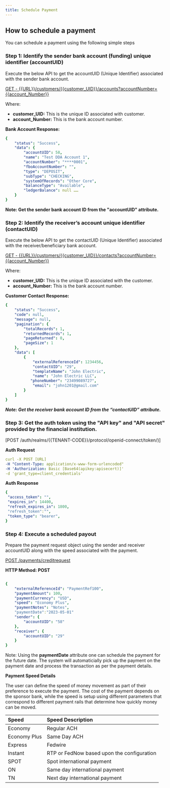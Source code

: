 ```yaml
---
title: Schedule Payment  
---
```


## How to schedule a payment

You can schedule a payment using the following simple steps

### **Step 1: Identify the sender bank account (funding)  unique identifier (accountUID)**

Execute the below API to get the accountUID (Unique Identifier) associated with the sender bank account.

[GET - {{URL}}/customers/{{customer_UID}}/accounts?accountNumber={{account_Number}}](https://finzlyconnect-api-developer-portal.redoc.ly/openapi/customerapi/operation/getCustomerByCustomerUIDV2/)

Where: 
- **customer_UID:** This is the unique ID associated with customer.
- **account_Number:** This is the bank account number.


**Bank Account Response:**

```yaml Before
{
    "status": "Success",
    "data": {
        "accountUID": 58,
        "name": "Test DDA Account 1",
        "accountNumber": "****0001",
        "fboAccountNumber": "",
        "type": "DEPOSIT",
        "subType": "CHECKING",
        "systemOfRecords": "Other Core",
        "balanceType": "Available",
        "ledgerBalance": null ……
    }
} 

```

**Note: Get the sender bank account ID from the "accountUID" attribute.**


### **Step 2: Identify the receiver’s account unique identifier (contactUID)**

Execute the below API to get the contactUID (Unique Identifier) associated with the receiver/beneficiary bank account.

[GET - {{URL}}/customers/{{customer_UID}}/contacts?accountNumber={{account_Number}}](https://finzlyconnect-api-developer-portal.redoc.ly/openapi/customerapi/operation/searchCustomerContactsV2/)

Where: 
- **customer_UID:** This is the unique ID associated with the customer.
- **account_Number:** This is the bank account number.

**Customer Contact Response:**  

```yaml Before
{
    "status": "Success",
    "code": null,
    "message": null,
    "pagination": {
        "totalRecords": 1,
        "returnedRecords": 1,
        "pageReturned": 0,
        "pageSize": 1
    },
    "data": [
        {
            "externalReferenceId": 1234456,
            "contactUID": "29",
            "templateName": "John Electric",
            "name": "John Electric LLC",
           "phoneNumber": "23499089727",
            "email": "john1201@gmail.com"
        }
    ]
}

```

***Note: Get the receiver bank account ID from the “contactUID” attribute.***



### **Step 3: Get the auth token using the "API key" and "API secret" provided by the financial institution.**

[POST /auth/realms/{{TENANT-CODE}}/protocol/openid-connect/token/)]


**Auth Request**

```yaml Before
curl -X POST [URL] 
-H "Content-Type: application/x-www-form-urlencoded" 
-H 'Authorization: Basic [Base64(apikey:apisecert)]' 
-d 'grant_type=client_credentials'


```

**Auth Response**

```yaml Before
{
 "access_token": "",
 "expires_in": 14400,
 "refresh_expires_in": 1800,
 "refresh_token":"",
 "token_type": "bearer",
}


```


### **Step 4: Execute a scheduled payout** 

Prepare the payment request object using the sender and receiver accountUID along with the speed associated with the payment.

[POST /payments/creditrequest](https://finzlyconnect-api-developer-portal.redoc.ly/openapi/paymentapi/operation/createCreditPaymentV3/)

**HTTP Method: POST**

```yaml Before

{
	"externalReferenceId": "PaymentRef100",
	"paymentAmount": 100,
	"paymentCurrency": "USD",
	"speed": "Economy Plus",
	"paymentNotes": "Notes",
	"paymentDate":"2023-05-01"
	"sender": {
		"accountUID": "58"
	},
	"receiver": {
		"accountUID": "29"
	}
}

```

Note: Using the **paymentDate** attribute one can schedule the payment for the future date. The system will automaticially pick up the payment on the payment date and process the transaction as per the payment details.

**Payment Speed Details**

The user can define the speed of money movement as part of their preference to execute the payment. The cost of the payment depends on the sponsor bank, while the speed is setup using different parameters that correspond to different payment rails that determine how quickly money can be moved.

|**Speed**|**Speed Description**|
| :- | :- |
|Economy|Regular ACH|
|Economy Plus|Same Day ACH|
|Express|Fedwire|
|Instant|RTP or FedNow based upon the configuration|
|SPOT|Spot international payment|
|ON|Same day international payment|
|TN|Next day international payment|
